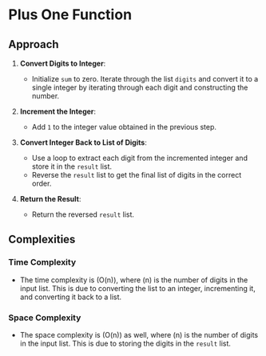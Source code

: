 # Plus One Function

## Approach

1. **Convert Digits to Integer**:
   - Initialize `sum` to zero. Iterate through the list `digits` and convert it to a single integer by iterating through each digit and constructing the number.

2. **Increment the Integer**:
   - Add `1` to the integer value obtained in the previous step.

3. **Convert Integer Back to List of Digits**:
   - Use a loop to extract each digit from the incremented integer and store it in the `result` list.
   - Reverse the `result` list to get the final list of digits in the correct order.

4. **Return the Result**:
   - Return the reversed `result` list.

## Complexities

### Time Complexity
- The time complexity is \(O(n)\), where \(n\) is the number of digits in the input list. This is due to converting the list to an integer, incrementing it, and converting it back to a list.

### Space Complexity
- The space complexity is \(O(n)\) as well, where \(n\) is the number of digits in the input list. This is due to storing the digits in the `result` list.
